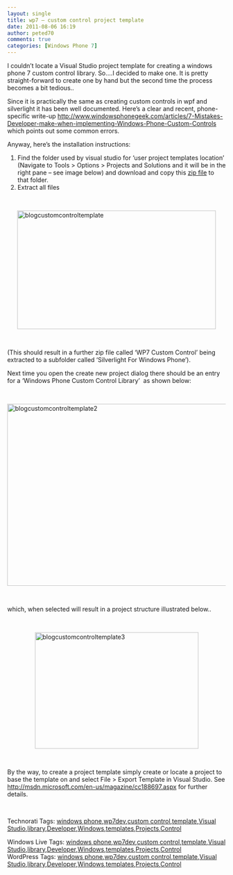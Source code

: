 ```yaml
---
layout: single
title: wp7 – custom control project template
date: 2011-08-06 16:19
author: peted70
comments: true
categories: [Windows Phone 7]
---
```

<p>I couldn’t locate a Visual Studio project template for creating a windows phone 7 custom control library. So….I decided to make one. It is pretty straight-forward to create one by hand but the second time the process becomes a bit tedious..</p>  <p>Since it is practically the same as creating custom controls in wpf and silverlight it has been well documented. Here’s a clear and recent, phone-specific write-up <a title="http://www.windowsphonegeek.com/articles/7-Mistakes-Developer-make-when-implementing-Windows-Phone-Custom-Controls" href="http://www.windowsphonegeek.com/articles/7-Mistakes-Developer-make-when-implementing-Windows-Phone-Custom-Controls">http://www.windowsphonegeek.com/articles/7-Mistakes-Developer-make-when-implementing-Windows-Phone-Custom-Controls</a> which points out some common errors.</p>  <p>Anyway, here’s the installation instructions:</p>  <ol>   <li>Find the folder used by visual studio for ‘user project templates location’ (Navigate to Tools &gt; Options &gt; Projects and Solutions and it will be in the right pane – see image below) and download and copy this <a href="https://skydrive.live.com/?cid=4f1b7368284539e5&amp;sc=documents&amp;uc=1&amp;id=4F1B7368284539E5%21354#">zip file</a> to that folder.</li>    <li>Extract all files</li> </ol>  <p>&#160;</p>  <p><a href="http://peted.azurewebsites.net/wp-content/uploads/2011/08/blogcustomcontroltemplate.png"><img style="background-image:none;border-bottom:0;border-left:0;padding-left:0;padding-right:0;display:block;float:none;margin-left:auto;border-top:0;margin-right:auto;border-right:0;padding-top:0;" title="blogcustomcontroltemplate" border="0" alt="blogcustomcontroltemplate" src="http://peted.azurewebsites.net/wp-content/uploads/2011/08/blogcustomcontroltemplate_thumb.png" width="458" height="273" /></a></p>  <p>&#160;</p>  <p>(This should result in a further zip file called ‘WP7 Custom Control’ being extracted to a subfolder called ‘Silverlight For Windows Phone’).</p>  <p>Next time you open the create new project dialog there should be an entry for a ‘Windows Phone Custom Control Library’&#160; as shown below:</p>  <p>&#160;</p>  <p><a href="http://peted.azurewebsites.net/wp-content/uploads/2011/08/blogcustomcontroltemplate2.png"><img style="background-image:none;border-bottom:0;border-left:0;padding-left:0;padding-right:0;display:block;float:none;margin-left:auto;border-top:0;margin-right:auto;border-right:0;padding-top:0;" title="blogcustomcontroltemplate2" border="0" alt="blogcustomcontroltemplate2" src="http://peted.azurewebsites.net/wp-content/uploads/2011/08/blogcustomcontroltemplate2_thumb.png" width="565" height="419" /></a></p>    <p>&#160;</p>  <p>which, when selected will result in a project structure illustrated below..</p>  <p>&#160;</p>  <p><a href="http://peted.azurewebsites.net/wp-content/uploads/2011/08/blogcustomcontroltemplate3.png"><img style="background-image:none;border-bottom:0;border-left:0;padding-left:0;padding-right:0;display:block;float:none;margin-left:auto;border-top:0;margin-right:auto;border-right:0;padding-top:0;" title="blogcustomcontroltemplate3" border="0" alt="blogcustomcontroltemplate3" src="http://peted.azurewebsites.net/wp-content/uploads/2011/08/blogcustomcontroltemplate3_thumb.png" width="377" height="268" /></a></p>    <p>&#160;</p>  <p>By the way, to create a project template simply create or locate a project to base the template on and select File &gt; Export Template in Visual Studio. See <a title="http://msdn.microsoft.com/en-us/magazine/cc188697.aspx" href="http://msdn.microsoft.com/en-us/magazine/cc188697.aspx">http://msdn.microsoft.com/en-us/magazine/cc188697.aspx</a> for further details.</p>  <p>&#160;</p>  <p>Technorati Tags: <a href="http://technorati.com/tags/windows phone" rel="tag">windows phone</a>,<a href="http://technorati.com/tags/wp7dev" rel="tag">wp7dev</a>,<a href="http://technorati.com/tags/custom control" rel="tag">custom control</a>,<a href="http://technorati.com/tags/template" rel="tag">template</a>,<a href="http://technorati.com/tags/Visual Studio" rel="tag">Visual Studio</a>,<a href="http://technorati.com/tags/library" rel="tag">library</a>,<a href="http://technorati.com/tags/Developer" rel="tag">Developer</a>,<a href="http://technorati.com/tags/Windows" rel="tag">Windows</a>,<a href="http://technorati.com/tags/templates" rel="tag">templates</a>,<a href="http://technorati.com/tags/Projects" rel="tag">Projects</a>,<a href="http://technorati.com/tags/Control" rel="tag">Control</a>    <br /></p>   Windows Live Tags: <a href="http://windows.live.com/connect/tag/windows phone" rel="clubhouseTag">windows phone</a>,<a href="http://windows.live.com/connect/tag/wp7dev" rel="clubhouseTag">wp7dev</a>,<a href="http://windows.live.com/connect/tag/custom control" rel="clubhouseTag">custom control</a>,<a href="http://windows.live.com/connect/tag/template" rel="clubhouseTag">template</a>,<a href="http://windows.live.com/connect/tag/Visual Studio" rel="clubhouseTag">Visual Studio</a>,<a href="http://windows.live.com/connect/tag/library" rel="clubhouseTag">library</a>,<a href="http://windows.live.com/connect/tag/Developer" rel="clubhouseTag">Developer</a>,<a href="http://windows.live.com/connect/tag/Windows" rel="clubhouseTag">Windows</a>,<a href="http://windows.live.com/connect/tag/templates" rel="clubhouseTag">templates</a>,<a href="http://windows.live.com/connect/tag/Projects" rel="clubhouseTag">Projects</a>,<a href="http://windows.live.com/connect/tag/Control" rel="clubhouseTag">Control</a>  <br />     WordPress Tags: <a href="http://wordpress.com/tag/windows phone" rel="Tag">windows phone</a>,<a href="http://wordpress.com/tag/wp7dev" rel="Tag">wp7dev</a>,<a href="http://wordpress.com/tag/custom control" rel="Tag">custom control</a>,<a href="http://wordpress.com/tag/template" rel="Tag">template</a>,<a href="http://wordpress.com/tag/Visual Studio" rel="Tag">Visual Studio</a>,<a href="http://wordpress.com/tag/library" rel="Tag">library</a>,<a href="http://wordpress.com/tag/Developer" rel="Tag">Developer</a>,<a href="http://wordpress.com/tag/Windows" rel="Tag">Windows</a>,<a href="http://wordpress.com/tag/templates" rel="Tag">templates</a>,<a href="http://wordpress.com/tag/Projects" rel="Tag">Projects</a>,<a href="http://wordpress.com/tag/Control" rel="Tag">Control</a>
